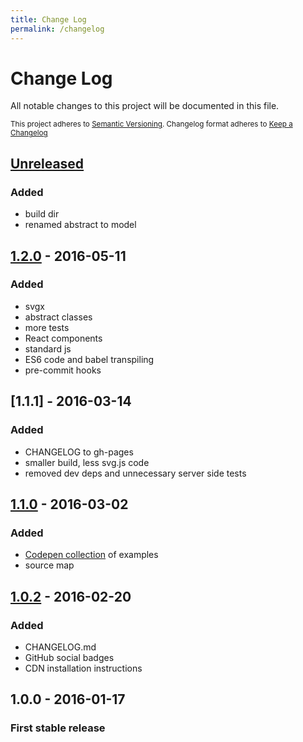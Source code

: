 ```yaml
---
title: Change Log
permalink: /changelog
---
```


# Change Log

All notable changes to this project will be documented in this file.

<sub>This project adheres to [Semantic Versioning](http://semver.org/).
Changelog format adheres to [Keep a Changelog](http://keepachangelog.com/)</sub>

## [Unreleased]

### Added

- build dir
- renamed abstract to model

## [1.2.0] - 2016-05-11

### Added

- svgx
- abstract classes
- more tests
- React components
- standard js
- ES6 code and babel transpiling
- pre-commit hooks

## [1.1.1] - 2016-03-14

### Added

- CHANGELOG to gh-pages
- smaller build, less svg.js code
- removed dev deps and unnecessary server side tests

## [1.1.0] - 2016-03-02

### Added

- [Codepen collection](http://codepen.io/collection/DojWVW/) of examples
- source map

## [1.0.2] - 2016-02-20

### Added

- CHANGELOG.md
- GitHub social badges
- CDN installation instructions

## **1.0.0** - 2016-01-17

### First stable release

[Unreleased]: https://github.com/fibo/flow-view/compare/v1.2.0...HEAD
[1.2.0]: https://github.com/fibo/flow-view/compare/v1.1.1...v1.2.0
[1.1.0]: https://github.com/fibo/flow-view/compare/v1.1.0...v1.1.1
[1.1.0]: https://github.com/fibo/flow-view/compare/v1.0.2...v1.1.0
[1.0.2]: https://github.com/fibo/flow-view/compare/v1.0.0...v1.0.2
